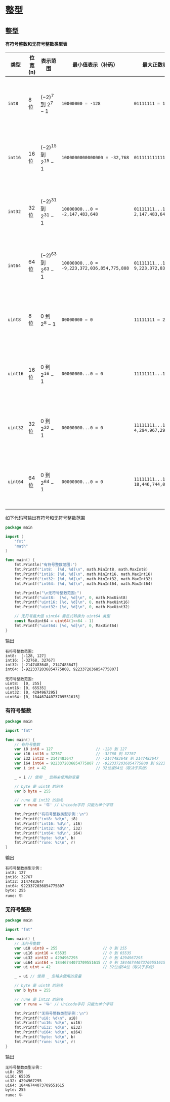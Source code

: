 # 整型

## 整型

**有符号整数和无符号整数类型表**

| 类型     | 位宽 (n) | 表示范围                    | 最小值表示（补码）                          | 最大正数表示（原码）                        | 备注             |
| -------- | -------- | --------------------------- | ------------------------------------------- | ------------------------------------------- | ---------------- |
| `int8`   | 8 位     | $(-2)^7$ 到 $2^7 - 1$       | `10000000 = -128`                           | `01111111 = 127`                            | 有符号 8 位整数  |
| `int16`  | 16 位    | $(-2)^{15}$ 到 $2^{15} - 1$ | `1000000000000000 = -32,768`                | `0111111111111111 = 32,767`                 | 有符号 16 位整数 |
| `int32`  | 32 位    | $(-2)^{31}$ 到 $2^{31} - 1$ | `10000000...0 = -2,147,483,648`             | `01111111...1 = 2,147,483,647`              | 有符号 32 位整数 |
| `int64`  | 64 位    | $(-2)^{63}$ 到 $2^{63} - 1$ | `10000000...0 = -9,223,372,036,854,775,808` | `01111111...1 = 9,223,372,036,854,775,807`  | 有符号 64 位整数 |
| `uint8`  | 8 位     | $0$ 到 $2^8 - 1$            | `00000000 = 0`                              | `11111111 = 255`                            | 无符号 8 位整数  |
| `uint16` | 16 位    | $0$ 到 $2^{16} - 1$         | `00000000...0 = 0`                          | `11111111...1 = 65,535`                     | 无符号 16 位整数 |
| `uint32` | 32 位    | $0$ 到 $2^{32} - 1$         | `00000000...0 = 0`                          | `11111111...1 = 4,294,967,295`              | 无符号 32 位整数 |
| `uint64` | 64 位    | $0$ 到 $2^{64} - 1$         | `00000000...0 = 0`                          | `11111111...1 = 18,446,744,073,709,551,615` | 无符号 64 位整数 |



如下代码可输出有符号和无符号整数范围

```go
package main

import (
	"fmt"
	"math"
)

func main() {
	fmt.Println("有符号整数范围:")
	fmt.Printf("int8:  [%d, %d]\n", math.MinInt8, math.MaxInt8)
	fmt.Printf("int16: [%d, %d]\n", math.MinInt16, math.MaxInt16)
	fmt.Printf("int32: [%d, %d]\n", math.MinInt32, math.MaxInt32)
	fmt.Printf("int64: [%d, %d]\n", math.MinInt64, math.MaxInt64)

	fmt.Println("\n无符号整数范围:")
	fmt.Printf("uint8:  [%d, %d]\n", 0, math.MaxUint8)
	fmt.Printf("uint16: [%d, %d]\n", 0, math.MaxUint16)
	fmt.Printf("uint32: [%d, %d]\n", 0, math.MaxUint32)

	// 无符号最大值 uint64 需显式转换为 uint64 类型
	const MaxUint64 = uint64(1<<64 - 1)
	fmt.Printf("uint64: [%d, %d]\n", 0, MaxUint64)
}
```

输出

```shell
有符号整数范围:
int8:  [-128, 127]
int16: [-32768, 32767]
int32: [-2147483648, 2147483647]
int64: [-9223372036854775808, 9223372036854775807]

无符号整数范围:
uint8:  [0, 255]
uint16: [0, 65535]
uint32: [0, 4294967295]
uint64: [0, 18446744073709551615]
```





### 有符号整数

```go
package main

import "fmt"

func main() {
	// 有符号整数
	var i8 int8 = 127                   // -128 到 127
	var i16 int16 = 32767               // -32768 到 32767
	var i32 int32 = 2147483647          // -2147483648 到 2147483647
	var i64 int64 = 9223372036854775807 // -9223372036854775808 到 9223372036854775807
	var i int = 42                      // 32位或64位（取决于系统）

	_ = i // 使用 _ 忽略未使用的变量

	// byte 是 uint8 的别名
	var b byte = 255

	// rune 是 int32 的别名
	var r rune = '牛' // Unicode字符 只能为单个字符

	fmt.Printf("有符号整数类型示例：\n")
	fmt.Printf("int8: %d\n", i8)
	fmt.Printf("int16: %d\n", i16)
	fmt.Printf("int32: %d\n", i32)
	fmt.Printf("int64: %d\n", i64)
	fmt.Printf("byte: %d\n", b)
	fmt.Printf("rune: %c\n", r)
}
```

输出

```shell
有符号整数类型示例：
int8: 127
int16: 32767
int32: 2147483647
int64: 9223372036854775807
byte: 255
rune: 牛
```



### 无符号整数

```go
package main

import "fmt"

func main() {
	// 无符号整数
	var ui8 uint8 = 255                    // 0 到 255
	var ui16 uint16 = 65535                // 0 到 65535
	var ui32 uint32 = 4294967295           // 0 到 4294967295
	var ui64 uint64 = 18446744073709551615 // 0 到 18446744073709551615
	var ui uint = 42                       // 32位或64位（取决于系统）

	_ = ui // 使用 _ 忽略未使用的变量

	// byte 是 uint8 的别名
	var b byte = 255

	// rune 是 int32 的别名
	var r rune = '牛' // Unicode字符 只能为单个字符

	fmt.Printf("无符号整数类型示例：\n")
	fmt.Printf("ui8: %d\n", ui8)
	fmt.Printf("ui16: %d\n", ui16)
	fmt.Printf("ui32: %d\n", ui32)
	fmt.Printf("ui64: %d\n", ui64)
	fmt.Printf("byte: %d\n", b)
	fmt.Printf("rune: %c\n", r)
}
```

输出

```shell
无符号整数类型示例：
ui8: 255
ui16: 65535
ui32: 4294967295
ui64: 18446744073709551615
byte: 255
rune: 牛
```

